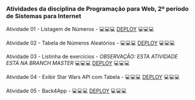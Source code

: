 ### Atividades da disciplina de Programação para Web, 2º período de Sistemas para Internet

Atividade 01 - Listagem de Números - 💻💻💻 [DEPLOY](https://cheery-moxie-3179c5.netlify.app/) 💻💻💻

Atividade 02 - Tabela de Números Aleatórios - 💻💻💻 [DEPLOY](https://cheery-moxie-3179c5.netlify.app/) 💻💻💻

Atividade 03 - Listinha de exercícios - *OBSERVAÇÃO: ESTA ATIVIDADE ESTÁ NA BRANCH MASTER*  💻💻💻 [DEPLOY](https://jocular-lebkuchen-5b6b9b.netlify.app/) 💻💻💻

Atividade 04 - Exibir Star Wars API com Tabela - 💻💻💻 [DEPLOY](https://fanciful-unicorn-20a4de.netlify.app/) 💻💻💻

Atividade 05 - Back4App - 💻💻💻 [DEPLOY](https://heroic-kringle-dad3c0.netlify.app/) 💻💻💻
